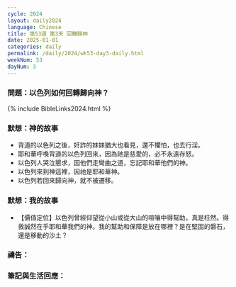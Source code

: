 ```yaml
---
cycle: 2024
layout: daily2024
language: Chinese
title: 第53週 第3天 回轉歸神
date: 2025-01-01
categories: daily
permalink: /daily/2024/wk53-day3-daily.html
weekNum: 53
dayNum: 3
---
```


### 問題：以色列如何回轉歸向神？

{% include BibleLinks2024.html %}

### 默想：神的故事
+ 背道的以色列之後，奸詐的妹妹猶大也看見，還不懼怕，也去行淫。
+ 耶和華呼喚背道的以色列回來，因為祂是慈愛的，必不永遠存怒。
+ 以色列人哭泣懇求，因他們走彎曲之道，忘記耶和華他們的神。
+ 以色列來到神這裡，因祂是耶和華神。
+ 以色列若回來歸向神，就不被遷移。

### 默想：我的故事
+ 【價值定位】以色列曾經仰望從小山或從大山的喧嚷中得幫助，真是枉然。得救誠然在乎耶和華我們的神。我的幫助和保障是放在哪裡？是在堅固的磐石，還是移動的沙土？

### 禱告：

### 筆記與生活回應：

